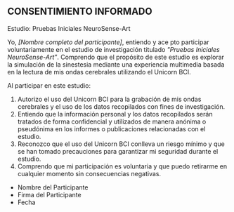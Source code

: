 ## CONSENTIMIENTO INFORMADO

Estudio: Pruebas Iniciales NeuroSense-Art

Yo, *[Nombre completo del participante]*, entiendo y ace pto participar voluntariamente en el estudio de investigación titulado *"Pruebas Iniciales NeuroSense-Art"*. Comprendo que el propósito de este estudio es explorar la simulación de la sinestesia mediante una experiencia multimedia basada en la lectura de mis ondas cerebrales utilizando el Unicorn BCI.

Al participar en este estudio:

1. Autorizo el uso del Unicorn BCI para la grabación de mis ondas cerebrales y el uso de los datos recopilados con fines de investigación.
2. Entiendo que la información personal y los datos recopilados serán tratados de forma confidencial y utilizados de manera anónima o pseudónima en los informes o publicaciones relacionadas con el estudio.
3. Reconozco que el uso del Unicorn BCI conlleva un riesgo mínimo y que se han tomado precauciones para garantizar mi seguridad durante el estudio.
4. Comprendo que mi participación es voluntaria y que puedo retirarme en cualquier momento sin consecuencias negativas.

- Nombre del Participante
- Firma del Participante
- Fecha